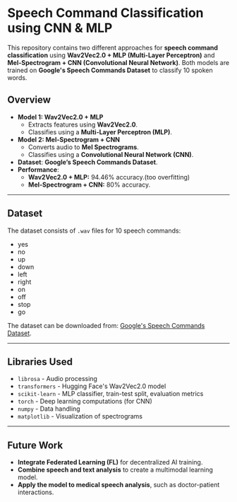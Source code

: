 
# Speech Command Classification using CNN & MLP

This repository contains two different approaches for **speech command classification** using **Wav2Vec2.0 + MLP (Multi-Layer Perceptron)** and **Mel-Spectrogram + CNN (Convolutional Neural Network)**. Both models are trained on **Google's Speech Commands Dataset** to classify 10 spoken words.

##  Overview
- **Model 1: Wav2Vec2.0 + MLP**
  - Extracts features using **Wav2Vec2.0**.
  - Classifies using a **Multi-Layer Perceptron (MLP)**.
- **Model 2: Mel-Spectrogram + CNN**
  - Converts audio to **Mel Spectrograms**.
  - Classifies using a **Convolutional Neural Network (CNN)**.
- **Dataset**: **Google’s Speech Commands Dataset**.
- **Performance**: 
  - **Wav2Vec2.0 + MLP:** 94.46% accuracy.(too overfitting)
  - **Mel-Spectrogram + CNN:** 80% accuracy.

---

## Dataset
The dataset consists of `.wav` files for 10 speech commands:
- yes
- no
- up
- down
- left
- right
- on
- off
- stop
- go

 The dataset can be downloaded from: [Google's Speech Commands Dataset](https://www.tensorflow.org/datasets/community_catalog/huggingface/speech_commands).

---

##  Libraries Used
- `librosa` - Audio processing
- `transformers` - Hugging Face's Wav2Vec2.0 model
- `scikit-learn` - MLP classifier, train-test split, evaluation metrics
- `torch` - Deep learning computations (for CNN)
- `numpy` - Data handling
- `matplotlib` - Visualization of spectrograms

---
## Future Work
- **Integrate Federated Learning (FL)** for decentralized AI training.
- **Combine speech and text analysis** to create a multimodal learning model.
- **Apply the model to medical speech analysis**, such as doctor-patient interactions.
